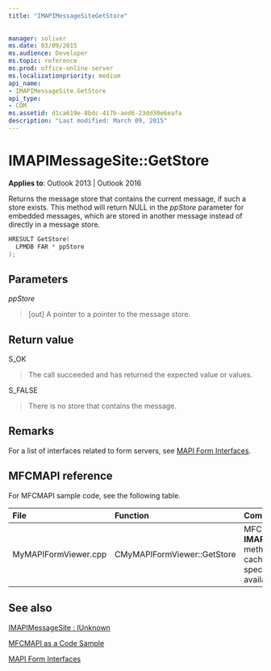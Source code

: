 ```yaml
---
title: "IMAPIMessageSiteGetStore"
 
 
manager: soliver
ms.date: 03/09/2015
ms.audience: Developer
ms.topic: reference
ms.prod: office-online-server
ms.localizationpriority: medium
api_name:
- IMAPIMessageSite.GetStore
api_type:
- COM
ms.assetid: d1ca619e-8bdc-417b-aed6-23dd30e6eafa
description: "Last modified: March 09, 2015"
---
```


# IMAPIMessageSite::GetStore

  
  
**Applies to**: Outlook 2013 | Outlook 2016 
  
Returns the message store that contains the current message, if such a store exists. This method will return NULL in the _ppStore_ parameter for embedded messages, which are stored in another message instead of directly in a message store. 
  
```cpp
HRESULT GetStore(
  LPMDB FAR * ppStore
);
```

## Parameters

 _ppStore_
  
> [out] A pointer to a pointer to the message store.
    
## Return value

S_OK 
  
> The call succeeded and has returned the expected value or values.
    
S_FALSE 
  
> There is no store that contains the message.
    
## Remarks

For a list of interfaces related to form servers, see [MAPI Form Interfaces](mapi-form-interfaces.md).
  
## MFCMAPI reference

For MFCMAPI sample code, see the following table.
  
|**File**|**Function**|**Comment**|
|:-----|:-----|:-----|
|MyMAPIFormViewer.cpp  <br/> |CMyMAPIFormViewer::GetStore  <br/> |MFCMAPI uses the **IMAPIMessageSite::GetStore** method to get the currently cached pointer to the specified store, if it is available.  <br/> |
   
## See also



[IMAPIMessageSite : IUnknown](imapimessagesiteiunknown.md)


[MFCMAPI as a Code Sample](mfcmapi-as-a-code-sample.md)
  
[MAPI Form Interfaces](mapi-form-interfaces.md)

